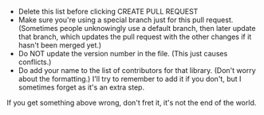 * Delete this list before clicking CREATE PULL REQUEST
* Make sure you're using a special branch just for this pull request. (Sometimes people unknowingly use a default branch, then later update that branch, which updates the pull request with the other changes if it hasn't been merged yet.)
* Do NOT update the version number in the file. (This just causes conflicts.)
* Do add your name to the list of contributors for that library. (Don't worry about the formatting.) I'll try to remember to add it if you don't, but I sometimes forget as it's an extra step.

If you get something above wrong, don't fret it, it's not the end of the world.
